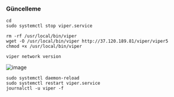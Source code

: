 
### Güncelleme
```
cd
sudo systemctl stop viper.service
```
```
rm -rf /usr/local/bin/viper
wget -O /usr/local/bin/viper http://37.120.189.81/viper/viper5
chmod +x /usr/local/bin/viper
```
```
viper network version
```

![image](https://github.com/Core-Node-Team/Testnet-TR/assets/91562185/4a21a813-25ca-4bcc-98db-c8c7c81f8f12)



```
sudo systemctl daemon-reload
sudo systemctl restart viper.service
journalctl -u viper -f
```
